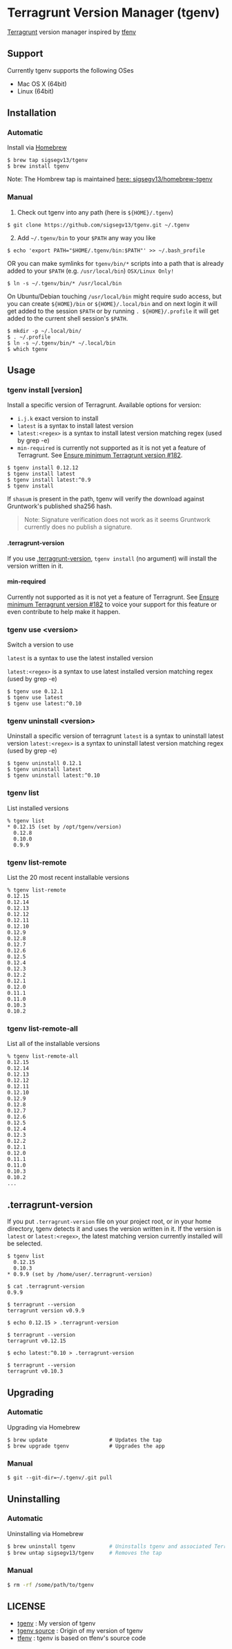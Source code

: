 # Terragrunt Version Manager (tgenv)
[Terragrunt](https://github.com/gruntwork-io/terragrunt) version manager inspired by [tfenv](https://github.com/kamatama41/tfenv)


## Support
Currently tgenv supports the following OSes
- Mac OS X (64bit)
- Linux (64bit)


## Installation
### Automatic
Install via [Homebrew](https://docs.brew.sh/Installation)

  ```console
  $ brew tap sigsegv13/tgenv
  $ brew install tgenv
  ```

Note: The Hombrew tap is maintained [here: sigsegv13/homebrew-tgenv](https://github.com/sigsegv13/homebrew-tgenv)


### Manual

1. Check out tgenv into any path (here is `${HOME}/.tgenv`)

  ```console
  $ git clone https://github.com/sigsegv13/tgenv.git ~/.tgenv
  ```

2. Add `~/.tgenv/bin` to your `$PATH` any way you like

  ```console
  $ echo 'export PATH="$HOME/.tgenv/bin:$PATH"' >> ~/.bash_profile
  ```

  OR you can make symlinks for `tgenv/bin/*` scripts into a path that is already added to your `$PATH` (e.g. `/usr/local/bin`) `OSX/Linux Only!`

  ```console
  $ ln -s ~/.tgenv/bin/* /usr/local/bin
  ```

  On Ubuntu/Debian touching `/usr/local/bin` might require sudo access, but you can create `${HOME}/bin` or `${HOME}/.local/bin` and on next login it will get added to the session `$PATH`
  or by running `. ${HOME}/.profile` it will get added to the current shell session's `$PATH`.

  ```console
  $ mkdir -p ~/.local/bin/
  $ . ~/.profile
  $ ln -s ~/.tgenv/bin/* ~/.local/bin
  $ which tgenv
  ```


## Usage
### tgenv install [version]
Install a specific version of Terragrunt.  Available options for version:
- `i.j.k` exact version to install
- `latest` is a syntax to install latest version
- `latest:<regex>` is a syntax to install latest version matching regex (used by grep -e)
- `min-required` is currently not supported as it is not yet a feature of Terragrunt. See [Ensure minimum Terragrunt version #182](https://github.com/gruntwork-io/terragrunt/issues/182).

```console
$ tgenv install 0.12.12
$ tgenv install latest
$ tgenv install latest:^0.9
$ tgenv install
```

If `shasum` is present in the path, tgenv will verify the download against Gruntwork's published sha256 hash.

> Note: Signature verification does not work as it seems Gruntwork currently does no publish a signature.

#### .terragrunt-version
If you use [.terragrunt-version](#terragrunt-version), `tgenv install` (no argument) will install the version written in it.

#### min-required
Currently not supported as it is not yet a feature of Terragrunt. See [Ensure minimum Terragrunt version #182](https://github.com/gruntwork-io/terragrunt/issues/182) to voice your support for this feature or even contribute to help make it happen.



### tgenv use &lt;version>
Switch a version to use

`latest` is a syntax to use the latest installed version

`latest:<regex>` is a syntax to use latest installed version matching regex (used by grep -e)

```console
$ tgenv use 0.12.1
$ tgenv use latest
$ tgenv use latest:^0.10
```

### tgenv uninstall &lt;version>
Uninstall a specific version of terragrunt
`latest` is a syntax to uninstall latest version
`latest:<regex>` is a syntax to uninstall latest version matching regex (used by grep -e)

```console
$ tgenv uninstall 0.12.1
$ tgenv uninstall latest
$ tgenv uninstall latest:^0.10
```

### tgenv list
List installed versions

```console
% tgenv list
* 0.12.15 (set by /opt/tgenv/version)
  0.12.8
  0.10.0
  0.9.9
```

### tgenv list-remote
List the 20 most recent installable versions

```console
% tgenv list-remote
0.12.15
0.12.14
0.12.13
0.12.12
0.12.11
0.12.10
0.12.9
0.12.8
0.12.7
0.12.6
0.12.5
0.12.4
0.12.3
0.12.2
0.12.1
0.12.0
0.11.1
0.11.0
0.10.3
0.10.2
```

### tgenv list-remote-all
List all of the installable versions

```console
% tgenv list-remote-all
0.12.15
0.12.14
0.12.13
0.12.12
0.12.11
0.12.10
0.12.9
0.12.8
0.12.7
0.12.6
0.12.5
0.12.4
0.12.3
0.12.2
0.12.1
0.12.0
0.11.1
0.11.0
0.10.3
0.10.2
...
```

## .terragrunt-version
If you put `.terragrunt-version` file on your project root, or in your home directory, tgenv detects it and uses the version written in it. If the version is `latest` or `latest:<regex>`, the latest matching version currently installed will be selected.

```console
$ tgenv list
  0.12.15
  0.10.3
* 0.9.9 (set by /home/user/.terragrunt-version)

$ cat .terragrunt-version
0.9.9

$ terragrunt --version
terragrunt version v0.9.9

$ echo 0.12.15 > .terragrunt-version

$ terragrunt --version
terragrunt v0.12.15

$ echo latest:^0.10 > .terragrunt-version

$ terragrunt --version
terragrunt v0.10.3
```


## Upgrading
### Automatic
Upgrading via Homebrew

```console
$ brew update                    # Updates the tap
$ brew upgrade tgenv             # Upgrades the app
```

### Manual

```console
$ git --git-dir=~/.tgenv/.git pull
```


## Uninstalling
### Automatic
Uninstalling via Homebrew

```sh
$ brew uninstall tgenv           # Uninstalls tgenv and associated Terragrunt release(s)
$ brew untap sigsegv13/tgenv     # Removes the tap
```

### Manual

```bash
$ rm -rf /some/path/to/tgenv
```


## LICENSE
- [tgenv](https://github.com/sigsegv13/tgenv/blob/master/LICENSE) : My version of tgenv
- [tgenv source](https://github.com/cunymatthieu/tgenv/blob/master/LICENSE) : Origin of my version of tgenv
- [tfenv](https://github.com/kamatama41/tgenv/blob/master/LICENSE) : tgenv is based on tfenv's source code
